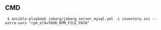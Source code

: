 ## CMD
` $ ansible-playbook jobarg/jobarg_server_mysql.yml -i inventory.ini --extra-vars "rpm_el9=YOUR_RPM_FILE_PATH"`
